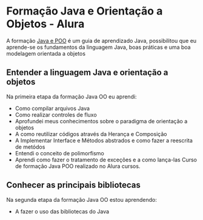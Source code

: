 # Formação Java e Orientação a Objetos - Alura

A formação [Java e POO](https://www.alura.com.br/formacao-java) é um guia de aprendizado Java, possibilitou que eu aprende-se os fundamentos da linguagem Java, boas práticas e uma boa modelagem orientada a objetos

## Entender a linguagem Java e orientação a objetos

Na primeira etapa da formação Java OO eu aprendi:

* Como compilar arquivos Java
* Como realizar controles de fluxo
* Aprofundei meus conhecimentos sobre o paradigma de orientação a objetos 
* A como reutilizar códigos através da Herança e Composição
* A Implementar Interface e Métodos abstrados e como fazer a reescrita de metódos
* Entendi o conceito de polimorfismo 
* Aprendi como fazer o tratamento de exceções e a como lança-las
Curso de formação Java POO realizado no Alura cursos.


## Conhecer as principais bibliotecas

Na segunda etapa da formação Java OO estou aprendendo:
* A fazer o uso das bibliotecas do Java